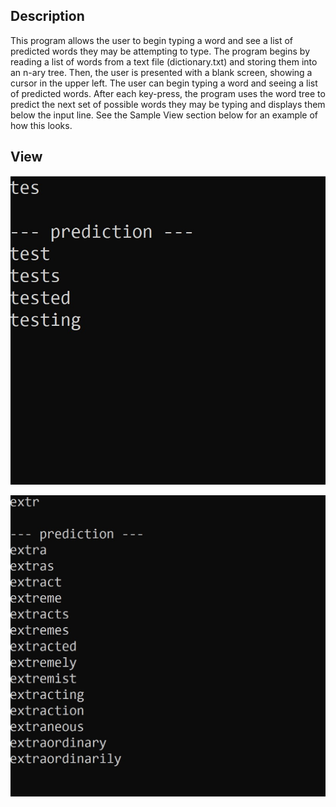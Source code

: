 ## Description

This program allows the user to begin typing a word and see a list of predicted words they may be attempting to type.  The program begins by reading a list of words from a text file (dictionary.txt) and storing them into an n-ary tree.  Then, the user is presented with a blank screen, showing a cursor in the upper left.  The user can begin typing a word and seeing a list of predicted words.  After each key-press, the program uses the word tree to predict the next set of possible words they may be typing and displays them below the input line.  See the Sample View section below for an example of how this looks.

## View

![test](screenshots/test.jpg)

![extr](screenshots/extr.jpg)